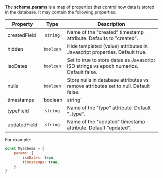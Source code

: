 The **schema.params** is a map of properties that control how data is stored in the database. It may contain the following properties:

| Property | Type | Description |
| -------- | :--: | ----------- |
| createdField | `string` | Name of the "created" timestamp attribute. Defaults to "created". |
| hidden | `boolean` | Hide templated (value) attributes in Javascript properties. Default true. |
| isoDates | `boolean` | Set to true to store dates as Javascript ISO strings vs epoch numerics. Default false. |
| nulls | `boolean` | Store nulls in database attributes vs remove attributes set to null. Default false. |
| timestamps | `boolean | string` | Make "created" and "updated" timestamps in items. Set to true to create both. Set to 'create' for only "created" timestamp and set to "update" for only an "updated" timestamp. See also: "updatedField" and "createdField" properties. Default false. |
| typeField | `string` | Name of the "type" attribute. Default "_type". |
| updatedField | `string` | Name of the "updated" timestamp attribute. Default "updated". |

For example:

```javascript
const MySchema = {
    params: {
        isoDates: true,
        timestamps: true,
    }
}
```
